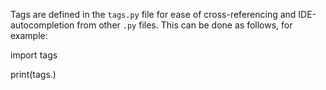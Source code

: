 Tags are defined in the ```tags.py``` file for ease of cross-referencing and IDE-autocompletion from other ```.py``` 
files. This can be done as follows, for example:

import tags

print(tags.)
